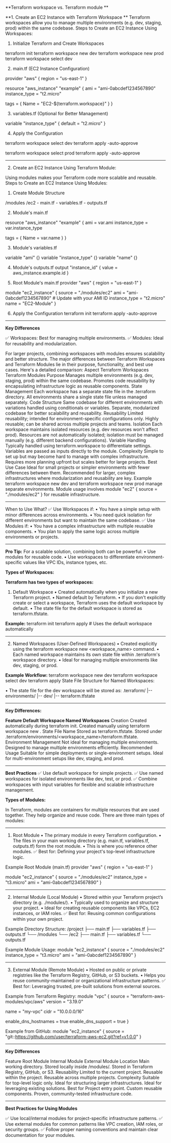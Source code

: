**Terraform workspace vs. Terraform module
**

**1. Create an EC2 Instance with Terraform Workspace
**
Terraform workspaces allow you to manage multiple environments (e.g. dev, staging, prod) within the same codebase.
Steps to Create an EC2 Instance Using Workspaces:

1.	Initialize Terraform and Create Workspaces

terraform init
terraform workspace new dev
terraform workspace new prod
terraform workspace select dev

2.	main.tf (EC2 Instance Configuration)

provider "aws" {
  region = "us-east-1"
}

resource "aws_instance" "example" {
  ami           = "ami-0abcdef1234567890"
  instance_type = "t2.micro"
  
  tags = {
    Name = "EC2-${terraform.workspace}"
  }
}

3.	variables.tf (Optional for Better Management)

variable "instance_type" {
  default = "t2.micro"
}

4.	Apply the Configuration

terraform workspace select dev
terraform apply -auto-approve

terraform workspace select prod
terraform apply -auto-approve
________________________________________



2. Create an EC2 Instance Using Terraform Module:

Using modules makes your Terraform code more scalable and reusable.
Steps to Create an EC2 Instance Using Modules:

1.	Create Module Structure

/modules
  /ec2
    - main.tf
    - variables.tf
    - outputs.tf

2.	Module's main.tf

resource "aws_instance" "example" {
  ami           = var.ami
  instance_type = var.instance_type
  
  tags = {
    Name = var.name
  }
}

3.	Module's variables.tf

variable "ami" {}
variable "instance_type" {}
variable "name" {}

4.	Module's outputs.tf
output "instance_id" {
  value = aws_instance.example.id
}

5.	Root Module's main.tf
provider "aws" {
  region = "us-east-1"
}

module "ec2_instance" {
  source        = "./modules/ec2"
  ami           = "ami-0abcdef1234567890" # Update with your AMI ID
  instance_type = "t2.micro"
  name          = "EC2-Module"
}

6.	Apply the Configuration
terraform init
terraform apply -auto-approve
________________________________________
**Key Differences**

✅ Workspaces: Best for managing multiple environments.
✅ Modules: Ideal for reusability and modularization.

For larger projects, combining workspaces with modules ensures scalability and better structure.
The major differences between Terraform Workspaces and Terraform Modules lie in their purpose, functionality, and best use cases. Here's a detailed comparison:
Aspect	Terraform Workspaces	Terraform Modules
Purpose	Manages multiple environments (e.g. dev, staging, prod) within the same codebase.	Promotes code reusability by encapsulating infrastructure logic as reusable components.
State Management	Each workspace has a separate state file in the .terraform directory.	All environments share a single state file unless managed separately.
Code Structure	Same codebase for different environments with variations handled using conditionals or variables.	Separate, modularized codebase for better scalability and reusability.
Reusability	Limited reusability; intended for environment-specific configurations only.	Highly reusable; can be shared across multiple projects and teams.
Isolation	Each workspace maintains isolated resources (e.g. dev resources won't affect prod).	Resources are not automatically isolated; isolation must be managed manually (e.g. different backend configurations).
Variable Handling	Typically handled using terraform.workspace to differentiate settings.	Variables are passed as inputs directly to the module.
Complexity	Simple to set up but may become hard to manage with complex infrastructure.	Requires more planning upfront but scales better for large projects.
Best Use Case	Ideal for small projects or simpler environments with fewer differences between them.	Recommended for larger, complex infrastructures where modularization and reusability are key.
Example	terraform workspace new dev and terraform workspace new prod manage separate environments.	Module usage involves module "ec2" { source = "./modules/ec2" } for reusable infrastructure.
________________________________________

When to Use What?
✅ Use Workspaces if:
•	You have a simple setup with minor differences across environments.
•	You need quick isolation for different environments but want to maintain the same codebase.
✅ Use Modules if:
•	You have a complex infrastructure with multiple reusable components.
•	You plan to apply the same logic across multiple environments or projects.

________________________________________
**Pro Tip:**
For a scalable solution, combining both can be powerful:
•	Use modules for reusable code.
•	Use workspaces to differentiate environment-specific values like VPC IDs, instance types, etc.


**Types of Workspaces:**

**Terraform has two types of workspaces:**

1. Default Workspace
•	Created automatically when you initialize a new Terraform project.
•	Named default by Terraform.
•	If you don't explicitly create or select a workspace, Terraform uses the default workspace by default.
•	The state file for the default workspace is stored as terraform.tfstate.

**Example:**
terraform init
terraform apply   # Uses the default workspace automatically
________________________________________

2. Named Workspaces (User-Defined Workspaces)
•	Created explicitly using the terraform workspace new <workspace_name> command.
•	Each named workspace maintains its own state file within .terraform's workspace directory.
•	Ideal for managing multiple environments like dev, staging, or prod.

**Example Workflow:**
terraform workspace new dev
terraform workspace select dev
terraform apply
State File Structure for Named Workspaces:

•	The state file for the dev workspace will be stored as:
.terraform/
  |-- environments/
      |-- dev/
          |-- terraform.tfstate
________________________________________

**Key Differences:**

**Feature	Default Workspace	Named Workspaces**
Creation	Created automatically during terraform init.	Created manually using terraform workspace new <name>.
State File Name	Stored as terraform.tfstate.	Stored under .terraform/environments/<workspace_name>/terraform.tfstate.
Environment Management	Not ideal for managing multiple environments.	Designed to manage multiple environments efficiently.
Recommended Usage	Suitable for simple deployments or single-environment setups.	Ideal for multi-environment setups like dev, staging, and prod.
________________________________________

**Best Practices**
✅ Use default workspace for simple projects.
✅ Use named workspaces for isolated environments like dev, test, or prod.
✅ Combine workspaces with input variables for flexible and scalable infrastructure management.

**Types of Modules:**

In Terraform, modules are containers for multiple resources that are used together. They help organize and reuse code. There are three main types of modules:
________________________________________

1. Root Module
•	The primary module in every Terraform configuration.
•	The files in your main working directory (e.g. main.tf, variables.tf, outputs.tf) form the root module.
•	This is where you reference other modules.
✅ Best for: Defining your project's top-level infrastructure logic.

Example Root Module (main.tf)
provider "aws" {
  region = "us-east-1"
}

module "ec2_instance" {
  source        = "./modules/ec2"
  instance_type = "t3.micro"
  ami           = "ami-0abcdef1234567890"
}
________________________________________

2. Internal Module (Local Module)
•	Stored within your Terraform project’s directory (e.g. ./modules/).
•	Typically used to organize and structure your project.
•	Ideal for creating reusable components like VPCs, EC2 instances, or IAM roles.
✅ Best for: Reusing common configurations within your own project.

Example Directory Structure:
/project
  ├── main.tf
  ├── variables.tf
  ├── outputs.tf
  └── /modules
      └── /ec2
          ├── main.tf
          ├── variables.tf
          └── outputs.tf

Example Module Usage:
module "ec2_instance" {
  source        = "./modules/ec2"
  instance_type = "t3.micro"
  ami           = "ami-0abcdef1234567890"
}
________________________________________

3. External Module (Remote Module)
•	Hosted on public or private registries like the Terraform Registry, GitHub, or S3 buckets.
•	Helps you reuse community-maintained or organizational infrastructure patterns.
✅ Best for: Leveraging trusted, pre-built solutions from external sources.

Example from Terraform Registry:
module "vpc" {
  source = "terraform-aws-modules/vpc/aws"
  version = "3.19.0"

  name = "my-vpc"
  cidr = "10.0.0.0/16"

  enable_dns_hostnames = true
  enable_dns_support   = true
}

Example from GitHub:
module "ec2_instance" {
  source = "git::https://github.com/user/terraform-aws-ec2.git?ref=v1.0.0"
}
________________________________________

**Key Differences**

Feature	Root Module	Internal Module	External Module
Location	Main working directory.	Stored locally inside /modules/.	Stored in Terraform Registry, GitHub, or S3.
Reusability	Limited to the current project.	Reusable within the project.	Reusable across multiple projects.
Complexity	Suitable for top-level logic only.	Ideal for structuring larger infrastructures.	Ideal for leveraging existing solutions.
Best for	Project entry point.	Custom reusable components.	Proven, community-tested infrastructure code.
________________________________________

**Best Practices for Using Modules**

✅ Use local/internal modules for project-specific infrastructure patterns.
✅ Use external modules for common patterns like VPC creation, IAM roles, or security groups.
✅ Follow proper naming conventions and maintain clear documentation for your modules.

